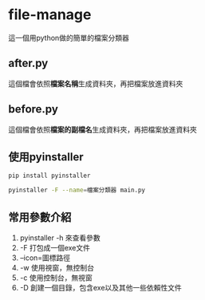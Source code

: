 # file-manage

這一個用python做的簡單的檔案分類器
## after.py

這個檔會依照**檔案名稱**生成資料夾，再把檔案放進資料夾

## before.py

這個檔會依照**檔案的副檔名**生成資料夾，再把檔案放進資料夾

## 使用pyinstaller

```sh
pip install pyinstaller
```

```sh
pyinstaller -F --name=檔案分類器 main.py
```


## 常用參數介紹
1. pyinstaller -h 來查看參數
2. -F 打包成一個exe文件
3. –icon=圖標路徑
4. -w 使用視窗，無控制台
5. -c 使用控制台，無視窗
6. -D 創建一個目錄，包含exe以及其他一些依賴性文件